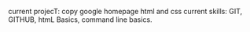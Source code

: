 current projecT: copy google homepage html and css
current skills: GIT, GITHUB, htmL Basics, command line basics. 